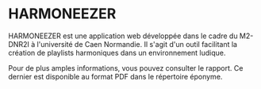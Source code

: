# HARMONEEZER

HARMONEEZER est une application web développée dans le cadre du M2-DNR2I à l'université de Caen Normandie.
Il s'agit d'un outil facilitant la création de playlists harmoniques dans un environnement ludique.

Pour de plus amples informations, vous pouvez consulter le rapport. Ce dernier est disponible au format PDF dans le répertoire éponyme.
